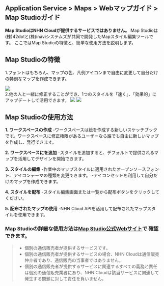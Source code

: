 ## Application Service > Maps > Webマップガイド > Map Studioガイド

**Map StudioはNHN Cloudが提供するサービスではありません。**
Map Studioは(株)42dotと(株)inaviシステムズが共同で開発したMapスタイル編集ツールです。
ここではMap Studioの特徴と、簡単な使用方法を説明します。

## Map Studioの特徴

1.フォントはもちろん、マップの色、凡例アイコンまで自由に変更して自分だけの特別なマップを作成できます。

<img src="https://static.toastoven.net/prod_maps/maps-studio-1.png">
<br>
2.他の人と一緒に修正することができ、1つのスタイルを「速く」、「効果的」にアップデートして活用できます。

<img src="https://static.toastoven.net/prod_maps/maps-studio-2.png">
<img src="https://static.toastoven.net/prod_maps/maps-studio-2-1.png">

## Map Studioの使用方法

**1. ワークスペースの作成**
-ワークスペースは絵を作成する新しいスケッチブックです。ワークスペースに修正権限があるユーザーなら誰でも自由に新しいマップを作成し、発行できます。

**2. ワークスペースにを追加**
-スタイルを追加すると、デフォルトで提供されるマップを活用してデザインを開始できます。

**3. スタイルの編集**
-作業中のマップスタイルに適用されたオープンソースフォント、アイコンテーマの種類を変更できます。
-アイコンセットを利用して自分だけのマップを作成できます。

**4. スタイルを配布**
-スタイル編集画面または一覧から配布ボタンをクリックしてください。

**5. 配布されたマップの使用**
-NHN Cloud APIを活用して配布されたマップスタイルを使用できます。


<h3> Map Studioの詳細な使用方法は<a href="https://tap.umos.ai/map-studio" target="_blank" rel="nofollow">Map Studio公式Webサイト</a>で
確認できます。</h3>

> * 個別の通信販売者が提供するサービスです。
> * 個別の通信販売者が提供するサービスの場合、NHN Cloudは通信販売仲介者であり、通信販売の当事者ではありません。
> * 個別の通信販売者が提供するサービスに関連するすべての義務と責任は個別の通信販売業者にあり、NHN Cloudは該当サービスに関連して発生する問題に対して責任を負いません。
